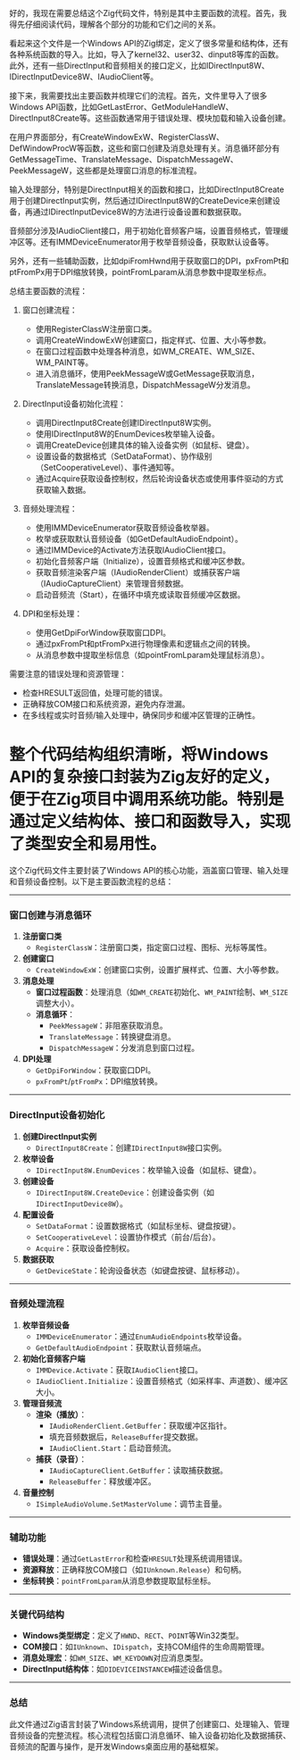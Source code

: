 好的，我现在需要总结这个Zig代码文件，特别是其中主要函数的流程。首先，我得先仔细阅读代码，理解各个部分的功能和它们之间的关系。

看起来这个文件是一个Windows API的Zig绑定，定义了很多常量和结构体，还有各种系统函数的导入。比如，导入了kernel32、user32、dinput8等库的函数。此外，还有一些DirectInput和音频相关的接口定义，比如IDirectInput8W、IDirectInputDevice8W、IAudioClient等。

接下来，我需要找出主要函数并梳理它们的流程。首先，文件里导入了很多Windows API函数，比如GetLastError、GetModuleHandleW、DirectInput8Create等。这些函数通常用于错误处理、模块加载和输入设备创建。

在用户界面部分，有CreateWindowExW、RegisterClassW、DefWindowProcW等函数，这些和窗口创建及消息处理有关。消息循环部分有GetMessageTime、TranslateMessage、DispatchMessageW、PeekMessageW，这些都是处理窗口消息的标准流程。

输入处理部分，特别是DirectInput相关的函数和接口，比如DirectInput8Create用于创建DirectInput实例，然后通过IDirectInput8W的CreateDevice来创建设备，再通过IDirectInputDevice8W的方法进行设备设置和数据获取。

音频部分涉及IAudioClient接口，用于初始化音频客户端，设置音频格式，管理缓冲区等。还有IMMDeviceEnumerator用于枚举音频设备，获取默认设备等。

另外，还有一些辅助函数，比如dpiFromHwnd用于获取窗口的DPI，pxFromPt和ptFromPx用于DPI缩放转换，pointFromLparam从消息参数中提取坐标点。

总结主要函数的流程：

1. 窗口创建流程：
   - 使用RegisterClassW注册窗口类。
   - 调用CreateWindowExW创建窗口，指定样式、位置、大小等参数。
   - 在窗口过程函数中处理各种消息，如WM_CREATE、WM_SIZE、WM_PAINT等。
   - 进入消息循环，使用PeekMessageW或GetMessage获取消息，TranslateMessage转换消息，DispatchMessageW分发消息。

2. DirectInput设备初始化流程：
   - 调用DirectInput8Create创建IDirectInput8W实例。
   - 使用IDirectInput8W的EnumDevices枚举输入设备。
   - 调用CreateDevice创建具体的输入设备实例（如鼠标、键盘）。
   - 设置设备的数据格式（SetDataFormat）、协作级别（SetCooperativeLevel）、事件通知等。
   - 通过Acquire获取设备控制权，然后轮询设备状态或使用事件驱动的方式获取输入数据。

3. 音频处理流程：
   - 使用IMMDeviceEnumerator获取音频设备枚举器。
   - 枚举或获取默认音频设备（如GetDefaultAudioEndpoint）。
   - 通过IMMDevice的Activate方法获取IAudioClient接口。
   - 初始化音频客户端（Initialize），设置音频格式和缓冲区参数。
   - 获取音频渲染客户端（IAudioRenderClient）或捕获客户端（IAudioCaptureClient）来管理音频数据。
   - 启动音频流（Start），在循环中填充或读取音频缓冲区数据。

4. DPI和坐标处理：
   - 使用GetDpiForWindow获取窗口DPI。
   - 通过pxFromPt和ptFromPx进行物理像素和逻辑点之间的转换。
   - 从消息参数中提取坐标信息（如pointFromLparam处理鼠标消息）。

需要注意的错误处理和资源管理：
- 检查HRESULT返回值，处理可能的错误。
- 正确释放COM接口和系统资源，避免内存泄漏。
- 在多线程或实时音频/输入处理中，确保同步和缓冲区管理的正确性。

整个代码结构组织清晰，将Windows API的复杂接口封装为Zig友好的定义，便于在Zig项目中调用系统功能。特别是通过定义结构体、接口和函数导入，实现了类型安全和易用性。
================================================
这个Zig代码文件主要封装了Windows API的核心功能，涵盖窗口管理、输入处理和音频设备控制。以下是主要函数流程的总结：

---

### **窗口创建与消息循环**
1. **注册窗口类**
   - `RegisterClassW`：注册窗口类，指定窗口过程、图标、光标等属性。
2. **创建窗口**
   - `CreateWindowExW`：创建窗口实例，设置扩展样式、位置、大小等参数。
3. **消息处理**
   - **窗口过程函数**：处理消息（如`WM_CREATE`初始化、`WM_PAINT`绘制、`WM_SIZE`调整大小）。
   - **消息循环**：
     - `PeekMessageW`：非阻塞获取消息。
     - `TranslateMessage`：转换键盘消息。
     - `DispatchMessageW`：分发消息到窗口过程。
4. **DPI处理**
   - `GetDpiForWindow`：获取窗口DPI。
   - `pxFromPt`/`ptFromPx`：DPI缩放转换。

---

### **DirectInput设备初始化**
1. **创建DirectInput实例**
   - `DirectInput8Create`：创建`IDirectInput8W`接口实例。
2. **枚举设备**
   - `IDirectInput8W.EnumDevices`：枚举输入设备（如鼠标、键盘）。
3. **创建设备**
   - `IDirectInput8W.CreateDevice`：创建设备实例（如`IDirectInputDevice8W`）。
4. **配置设备**
   - `SetDataFormat`：设置数据格式（如鼠标坐标、键盘按键）。
   - `SetCooperativeLevel`：设置协作模式（前台/后台）。
   - `Acquire`：获取设备控制权。
5. **数据获取**
   - `GetDeviceState`：轮询设备状态（如键盘按键、鼠标移动）。

---

### **音频处理流程**
1. **枚举音频设备**
   - `IMMDeviceEnumerator`：通过`EnumAudioEndpoints`枚举设备。
   - `GetDefaultAudioEndpoint`：获取默认音频端点。
2. **初始化音频客户端**
   - `IMMDevice.Activate`：获取`IAudioClient`接口。
   - `IAudioClient.Initialize`：设置音频格式（如采样率、声道数）、缓冲区大小。
3. **管理音频流**
   - **渲染（播放）**：
     - `IAudioRenderClient.GetBuffer`：获取缓冲区指针。
     - 填充音频数据后，`ReleaseBuffer`提交数据。
     - `IAudioClient.Start`：启动音频流。
   - **捕获（录音）**：
     - `IAudioCaptureClient.GetBuffer`：读取捕获数据。
     - `ReleaseBuffer`：释放缓冲区。
4. **音量控制**
   - `ISimpleAudioVolume.SetMasterVolume`：调节主音量。

---

### **辅助功能**
- **错误处理**：通过`GetLastError`和检查`HRESULT`处理系统调用错误。
- **资源释放**：正确释放COM接口（如`IUnknown.Release`）和句柄。
- **坐标转换**：`pointFromLparam`从消息参数提取鼠标坐标。

---

### **关键代码结构**
- **Windows类型绑定**：定义了`HWND`、`RECT`、`POINT`等Win32类型。
- **COM接口**：如`IUnknown`、`IDispatch`，支持COM组件的生命周期管理。
- **消息处理宏**：如`WM_SIZE`、`WM_KEYDOWN`对应消息类型。
- **DirectInput结构体**：如`DIDEVICEINSTANCEW`描述设备信息。

---

### **总结**
此文件通过Zig语言封装了Windows系统调用，提供了创建窗口、处理输入、管理音频设备的完整流程。核心流程包括窗口消息循环、输入设备初始化及数据捕获、音频流的配置与操作，是开发Windows桌面应用的基础框架。